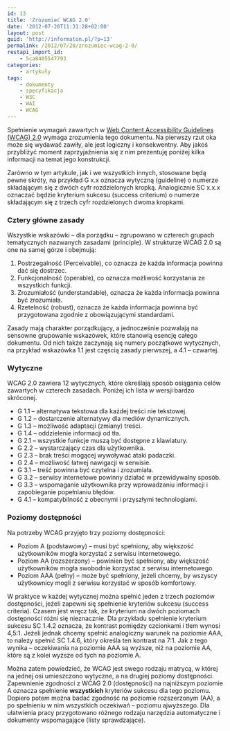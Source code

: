 ```yaml
---
id: 13
title: 'Zrozumieć WCAG 2.0'
date: '2012-07-20T11:31:28+02:00'
layout: post
guid: 'http://informaton.pl/?p=13'
permalink: /2012/07/20/zrozumiec-wcag-2-0/
restapi_import_id:
    - 5ca8405547793
categories:
    - artykuły
tags:
    - dokumenty
    - specyfikacja
    - W3C
    - WAI
    - WCAG
---
```


Spełnienie wymagań zawartych w [Web Content Accessibility Guidelines (WCAG) 2.0](http://www.w3.org/tr/wcag20) wymaga zrozumienia tego dokumentu. Na pierwszy rzut oka może się wydawać zawiły, ale jest logiczny i konsekwentny. Aby jakoś przybliżyć moment zaprzyjaźnienia się z nim prezentuję poniżej kilka informacji na temat jego konstrukcji.

Zarówno w tym artykule, jak i we wszystkich innych, stosowane będą pewne skróty, na przykład G x.x oznacza wytyczną (guideline) o numerze składającym się z dwóch cyfr rozdzielonych kropką. Analogicznie SC x.x.x oznaczać będzie kryterium sukcesu (success criterium) o numerze składającym się z trzech cyfr rozdzielonych dwoma kropkami.

### Cztery główne zasady

Wszystkie wskazówki – dla porządku – zgrupowano w czterech grupach tematycznych nazwanych zasadami (principle). W strukturze WCAG 2.0 są one na samej górze i obejmują:

1. Postrzegalność (Perceivable), co oznacza że każda informacja powinna dać się dostrzec.
2. Funkcjonalność (operable), co oznacza możliwość korzystania ze wszystkich funkcji.
3. Zrozumiałość (understandable), oznacza że każda informacja powinna być zrozumiała.
4. Rzetelność (robust), oznacza że każda informacja powinna być przygotowana zgodnie z obowiązującymi standardami.

Zasady mają charakter porządkujący, a jednocześnie pozwalają na sensowne grupowanie wskazówek, które stanowią esencję całego dokumentu. Od nich także zaczynają się numery początkowe wytycznych, na przykład wskazówka 1.1 jest częścią zasady pierwszej, a 4.1 – czwartej.

### Wytyczne

WCAG 2.0 zawiera 12 wytycznych, które określają sposób osiągania celów zawartych w czterech zasadach. Poniżej ich lista w wersji bardzo skróconej.

- G 1.1 – alternatywa tekstowa dla każdej treści nie tekstowej.
- G 1.2 – dostarczenie alternatywy dla mediów dynamicznych.
- G 1.3 – możliwość adaptacji (zmiany) treści.
- G 1.4 – oddzielenie informacji od tła.
- G 2.1 – wszystkie funkcje muszą być dostępne z klawiatury.
- G 2.2 – wystarczający czas dla użytkownika.
- G 2.3 – brak treści mogącej wywoływać ataki padaczki.
- G 2.4 – możliwość łatwej nawigacji w serwisie.
- G 3.1 – treść powinna być czytelna i zrozumiała.
- G 3.2 – serwisy internetowe powinny działać w przewidywalny sposób.
- G 3.3 – wspomaganie użytkownika przy wprowadzaniu informacji i zapobieganie popełnianiu błędów.
- G 4.1 – kompatybilność z obecnymi i przyszłymi technologiami.

### Poziomy dostępności

Na potrzeby WCAG przyjęto trzy poziomy dostępności:

- Poziom A (podstawowy) – musi być spełniony, aby większość użytkowników mogła korzystać z serwisu internetowego.
- Poziom AA (rozszerzony) – powinien być spełniony, aby większość użytkowników mogła swobodnie korzystać z serwisu internetowego.
- Poziom AAA (pełny) – może być spełniony, jeżeli chcemy, by wszyscy użytkownicy mogli z serwisu korzystać w sposób komfortowy.

W praktyce w każdej wytycznej można spełnić jeden z trzech poziomów dostępności, jeżeli zapewni się spełnienie kryteriów sukcesu (success criteria). Czasem jest wręcz tak, że kryterium na dwóch poziomach dostępności różni się nieznacznie. Dla przykładu spełnienie kryterium sukcesu SC 1.4.2 oznacza, że kontrast pomiędzy czcionkami i tłem wynosi 4,5:1. Jeżeli jednak chcemy spełnić analogiczny warunek na poziomie AAA, to należy spełnić SC 1.4.6, który określa ten kontrast na 7:1. Jak z tego wynika – oczekiwania na poziomie AAA są wyższe, niż na poziomie AA, które są z kolei wyższe od tych na poziomie A.

Można zatem powiedzieć, że WCAG jest swego rodzaju matrycą, w której na jednej osi umieszczono wytyczne, a na drugiej poziomy dostępności. Zapewnienie zgodności z WCAG 2.0 (dostępności) na najniższym poziomie A oznacza spełnienie **wszystkich** kryteriów sukcesu dla tego poziomu. Dopiero potem można badać zgodność na poziomie rozszerzonym (AA), a po spełnieniu w nim wszystkich oczekiwań – poziomu ajwyższego. Dla ułatwienia pracy przygotowano różnego rodzaju narzędzia automatyczne i dokumenty wspomagające (listy sprawdzające).